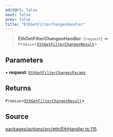 ```yaml
---
editUrl: false
next: false
prev: false
title: "EthGetFilterChangesHandler"
---
```


> **EthGetFilterChangesHandler**: (`request`) => `Promise`\<[`EthGetFilterChangesResult`](/reference/tevm/actions/type-aliases/ethgetfilterchangesresult-1/)\>

## Parameters

• **request**: [`EthGetFilterChangesParams`](/reference/tevm/actions/type-aliases/ethgetfilterchangesparams-1/)

## Returns

`Promise`\<[`EthGetFilterChangesResult`](/reference/tevm/actions/type-aliases/ethgetfilterchangesresult-1/)\>

## Source

[packages/actions/src/eth/EthHandler.ts:115](https://github.com/evmts/tevm-monorepo/blob/main/packages/actions/src/eth/EthHandler.ts#L115)
